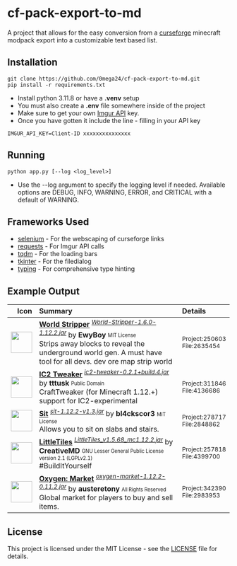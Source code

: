 # cf-pack-export-to-md

A project that allows for the easy conversion from a [curseforge](https://www.curseforge.com/) minecraft modpack export into a customizable text based list.

## Installation

``` shell
git clone https://github.com/0mega24/cf-pack-export-to-md.git
pip install -r requirements.txt
```

- Install python 3.11.8 or have a **.venv** setup
- You must also create a **.env** file somewhere inside of the project
- Make sure to get your own [Imgur API](https://apidocs.imgur.com/) key.
- Once you have gotten it include the line - filling in your API key

``` .env
IMGUR_API_KEY=Client-ID xxxxxxxxxxxxxxx
```

## Running

``` shell
python app.py [--log <log_level>]
```

- Use the --log argument to specify the logging level if needed. Available options are DEBUG, INFO, WARNING, ERROR, and CRITICAL with a default of WARNING.

## Frameworks Used

- [selenium](https://www.selenium.dev/) - For the webscaping of curseforge links
- [requests](https://requests.readthedocs.io/en/latest/) - For Imgur API calls
- [tqdm](https://github.com/tqdm/tqdm) - For the loading bars
- [tkinter](https://docs.python.org/3/library/dialog.html) - For the filedialog
- [typing](https://docs.python.org/3/library/typing.html) - For comprehensive type hinting

## Example Output

| Icon | Summary | Details |
| ---: | :------ | :------ |
<img src="https://i.imgur.com/DYuy6WA.png" width=48> | [**World Stripper**](https://www.curseforge.com/minecraft/mc-mods/world-stripper) <sup>[*World-Stripper-1.6.0-1.12.2.jar*](https://www.curseforge.com/minecraft/mc-mods/world-stripper/files/2635454)</sup> by **EwyBoy** <sub><sup>MIT License</sup></sub><br>Strips away blocks to reveal the underground world gen. A must have tool for all devs. dev ore map strip world | <sup>Project:250603</sup><br><sup>File:2635454</sup>
<img src="https://i.imgur.com/TrnXYbq.png" width=48> | [**IC2 Tweaker**](https://www.curseforge.com/minecraft/mc-mods/ic2-tweaker) <sup>[*ic2-tweaker-0.2.1+build.4.jar*](https://www.curseforge.com/minecraft/mc-mods/ic2-tweaker/files/4136686)</sup> by **tttusk** <sub><sup>Public Domain</sup></sub><br>CraftTweaker (for Minecraft 1.12.+) support for IC2-experimental | <sup>Project:311846</sup><br><sup>File:4136686</sup>
<img src="https://i.imgur.com/FyUyY6G.png" width=48> | [**Sit**](https://www.curseforge.com/minecraft/mc-mods/sit) <sup>[*sit-1.12.2-v1.3.jar*](https://www.curseforge.com/minecraft/mc-mods/sit/files/2848862)</sup> by **bl4ckscor3** <sub><sup>MIT License</sup></sub><br>Allows you to sit on slabs and stairs. | <sup>Project:278717</sup><br><sup>File:2848862</sup>
<img src="https://i.imgur.com/Ts3326F.png" width=48> | [**LittleTiles**](https://www.curseforge.com/minecraft/mc-mods/littletiles) <sup>[*LittleTiles_v1.5.68_mc1.12.2.jar*](https://www.curseforge.com/minecraft/mc-mods/littletiles/files/4399700)</sup> by **CreativeMD** <sub><sup>GNU Lesser General Public License version 2.1 (LGPLv2.1)</sup></sub><br>#BuildItYourself | <sup>Project:257818</sup><br><sup>File:4399700</sup>
<img src="https://i.imgur.com/VKVl5cn.png" width=48> | [**Oxygen: Market**](https://www.curseforge.com/minecraft/mc-mods/oxygen-market) <sup>[*oxygen-market-1.12.2-0.11.2.jar*](https://www.curseforge.com/minecraft/mc-mods/oxygen-market/files/2983953)</sup> by **austeretony** <sub><sup>All Rights Reserved</sup></sub><br>Global market for players to buy and sell items. | <sup>Project:342390</sup><br><sup>File:2983953</sup>

## License

This project is licensed under the MIT License - see the [LICENSE](LICENSE) file for details.
